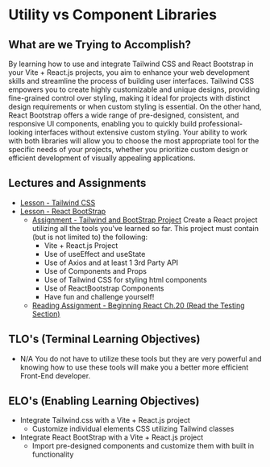 # Utility vs Component Libraries

## What are we Trying to Accomplish?

By learning how to use and integrate Tailwind CSS and React Bootstrap in your Vite + React.js projects, you aim to enhance your web development skills and streamline the process of building user interfaces. Tailwind CSS empowers you to create highly customizable and unique designs, providing fine-grained control over styling, making it ideal for projects with distinct design requirements or when custom styling is essential. On the other hand, React Bootstrap offers a wide range of pre-designed, consistent, and responsive UI components, enabling you to quickly build professional-looking interfaces without extensive custom styling. Your ability to work with both libraries will allow you to choose the most appropriate tool for the specific needs of your projects, whether you prioritize custom design or efficient development of visually appealing applications.

## Lectures and Assignments

- [Lesson - Tailwind CSS](./1-tailwind.md)
- [Lesson - React BootStrap](./2-bootstrap.md)
  - [Assignment - Tailwind and BootStrap Project](.) Create a React project utilizing all the tools you've learned so far. This project must contain (but is not limited to) the following:
    - Vite + React.js Project
    - Use of useEffect and useState
    - Use of Axios and at least 1 3rd Party API
    - Use of Components and Props
    - Use of Tailwind CSS for styling html components
    - Use of ReactBootstrap Components
    - Have fun and challenge yourself!
  - [Reading Assignment - Beginning React Ch.20 (Read the Testing Section)](https://drive.google.com/file/d/1groEhrGvFKe7Jf_u3NfnoDQUJspU2alu/view?usp=drive_link)

## TLO's (Terminal Learning Objectives)

- N/A You do not have to utilize these tools but they are very powerful and knowing how to use these tools will make you a better more efficient Front-End developer.

## ELO's (Enabling Learning Objectives)

- Integrate Tailwind.css with a Vite + React.js project
  - Customize individual elements CSS utilizing Tailwind classes
- Integrate React BootStrap with a Vite + React.js project
  - Import pre-designed components and customize them with built in functionality
